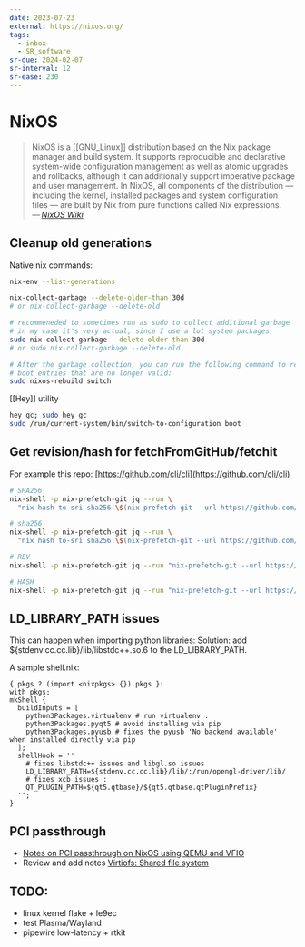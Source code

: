 ```yaml
---
date: 2023-07-23
external: https://nixos.org/
tags:
  - inbox
  - SR_software
sr-due: 2024-02-07
sr-interval: 12
sr-ease: 230
---
```


# NixOS

> NixOS is a [[GNU_Linux]] distribution based on the Nix package manager and
> build system. It supports reproducible and declarative system-wide
> configuration management as well as atomic upgrades and rollbacks, although it
> can additionally support imperative package and user management. In NixOS, all
> components of the distribution — including the kernel, installed packages and
> system configuration files — are built by Nix from pure functions called Nix
> expressions.\
> — <cite>[NixOS Wiki](https://nixos.wiki/wiki/Overview_of_the_NixOS_Linux_distribution)</cite>

## Cleanup old generations

Native nix commands:

```sh
nix-env --list-generations

nix-collect-garbage --delete-older-than 30d
# or nix-collect-garbage --delete-old

# recommeneded to sometimes run as sudo to collect additional garbage
# in my case it's very actual, since I use a lot system packages
sudo nix-collect-garbage --delete-older-than 30d
# or sudo nix-collect-garbage --delete-old

# After the garbage collection, you can run the following command to remove
# boot entries that are no longer valid:
sudo nixos-rebuild switch
```

[[Hey]] utility

```sh
hey gc; sudo hey gc
sudo /run/current-system/bin/switch-to-configuration boot
```

## Get revision/hash for fetchFromGitHub/fetchit

For example this repo: [https://github.com/cli/cli](https://github.com/cli/cli)

```sh
# SHA256
nix-shell -p nix-prefetch-git jq --run \
  "nix hash to-sri sha256:\$(nix-prefetch-git --url https://github.com/cli/cli --quiet --rev v2.20.2 | jq -r '.sha256')"

# sha256
nix-shell -p nix-prefetch-git jq --run \
  "nix hash to-sri sha256:\$(nix-prefetch-git --url https://github.com/Inom-Turdikulov/dwm-flexipatch --quiet | jq -r '.sha256')"

# REV
nix-shell -p nix-prefetch-git jq --run "nix-prefetch-git --url https://github.com/cli/cli --quiet --rev v2.20.2 | jq -r '.rev'"

# HASH
nix-shell -p nix-prefetch-git jq --run "nix-prefetch-git --url https://github.com/Inom-Turdikulov/dwm-flexipatch --quiet | jq -r '.hash'"
```

## LD_LIBRARY_PATH issues

This can happen when importing python libraries: Solution: add ${stdenv.cc.cc.lib}/lib/libstdc++.so.6 to the LD_LIBRARY_PATH.

A sample shell.nix:
```
{ pkgs ? (import <nixpkgs> {}).pkgs }:
with pkgs;
mkShell {
  buildInputs = [
    python3Packages.virtualenv # run virtualenv .
    python3Packages.pyqt5 # avoid installing via pip
    python3Packages.pyusb # fixes the pyusb 'No backend available' when installed directly via pip
  ];
  shellHook = ''
    # fixes libstdc++ issues and libgl.so issues
    LD_LIBRARY_PATH=${stdenv.cc.cc.lib}/lib/:/run/opengl-driver/lib/
    # fixes xcb issues :
    QT_PLUGIN_PATH=${qt5.qtbase}/${qt5.qtbase.qtPluginPrefix}
  '';
}
```

## PCI passthrough

- [Notes on PCI passthrough on NixOS using QEMU and VFIO](https://alexbakker.me/post/nixos-pci-passthrough-qemu-vfio.html)
- Review and add notes [Virtiofs: Shared file system](https://github.com/virtio-win/kvm-guest-drivers-windows/wiki/Virtiofs:-Shared-file-system)

## TODO:
 - linux kernel flake + le9ec
 - test Plasma/Wayland
 - pipewire low-latency + rtkit

